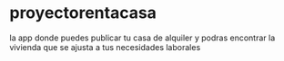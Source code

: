 # proyectorentacasa
la app donde puedes publicar tu casa de alquiler y podras encontrar la vivienda que se ajusta a tus necesidades laborales 
